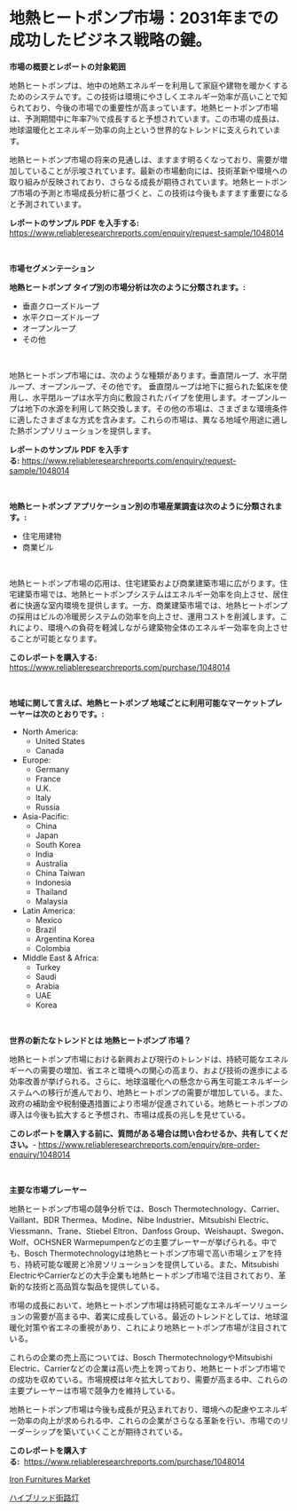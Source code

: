 <p><h1>地熱ヒートポンプ市場：2031年までの成功したビジネス戦略の鍵。</h1></p><p><strong>市場の概要とレポートの対象範囲</strong></p>
<p><p>地熱ヒートポンプは、地中の地熱エネルギーを利用して家庭や建物を暖かくするためのシステムです。この技術は環境にやさしくエネルギー効率が高いことで知られており、今後の市場での重要性が高まっています。地熱ヒートポンプ市場は、予測期間中に年率7％で成長すると予想されています。この市場の成長は、地球温暖化とエネルギー効率の向上という世界的なトレンドに支えられています。</p><p>地熱ヒートポンプ市場の将来の見通しは、ますます明るくなっており、需要が増加していることが示唆されています。最新の市場動向には、技術革新や環境への取り組みが反映されており、さらなる成長が期待されています。地熱ヒートポンプ市場の予測と市場成長分析に基づくと、この技術は今後もますます重要になると予測されています。</p></p>
<p><strong>レポートのサンプル PDF を入手する:</strong> <a href="https://www.reliableresearchreports.com/enquiry/request-sample/1048014">https://www.reliableresearchreports.com/enquiry/request-sample/1048014</a></p>
<p>&nbsp;</p>
<p><strong>市場セグメンテーション</strong></p>
<p><strong>地熱ヒートポンプ タイプ別の市場分析は次のように分類されます。:</strong></p>
<p><ul><li>垂直クローズドループ</li><li>水平クローズドループ</li><li>オープンループ</li><li>その他</li></ul></p>
<p>&nbsp;</p>
<p><p>地熱ヒートポンプ市場には、次のような種類があります。垂直閉ループ、水平閉ループ、オープンループ、その他です。 垂直閉ループは地下に掘られた鉱床を使用し、水平閉ループは水平方向に敷設されたパイプを使用します。オープンループは地下の水源を利用して熱交換します。その他の市場は、さまざまな環境条件に適したさまざまな方式を含みます。これらの市場は、異なる地域や用途に適した熱ポンプソリューションを提供します。</p></p>
<p><strong>レポートのサンプル PDF を入手する:</strong>&nbsp;<a href="https://www.reliableresearchreports.com/enquiry/request-sample/1048014">https://www.reliableresearchreports.com/enquiry/request-sample/1048014</a></p>
<p>&nbsp;</p>
<p><strong> 地熱ヒートポンプ アプリケーション別の市場産業調査は次のように分類されます。:</strong></p>
<p><ul><li>住宅用建物</li><li>商業ビル</li></ul></p>
<p>&nbsp;</p>
<p><p>地熱ヒートポンプ市場の応用は、住宅建築および商業建築市場に広がります。住宅建築市場では、地熱ヒートポンプシステムはエネルギー効率を向上させ、居住者に快適な室内環境を提供します。一方、商業建築市場では、地熱ヒートポンプの採用はビルの冷暖房システムの効率を向上させ、運用コストを削減します。これにより、環境への負荷を軽減しながら建築物全体のエネルギー効率を向上させることが可能となります。</p></p>
<p><strong>このレポートを購入する:</strong>&nbsp; <a href="https://www.reliableresearchreports.com/purchase/1048014">https://www.reliableresearchreports.com/purchase/1048014</a></p>
<p>&nbsp;</p>
<p><strong>地域に関して言えば、地熱ヒートポンプ 地域ごとに利用可能なマーケットプレーヤーは次のとおりです。:</strong></p>
<p><ul>
    <li>
        North America:
        <ul>
            <li>United States</li>
            <li>Canada</li>
        </ul>
    </li>
    <li>
        Europe:
        <ul>
            <li>Germany</li>
            <li>France</li>
            <li>U.K.</li>
            <li>Italy</li>
            <li>Russia</li>
        </ul>
    </li>
    <li>
        Asia-Pacific:
        <ul>
            <li>China</li>
            <li>Japan</li>
            <li>South Korea</li>
            <li>India</li>
            <li>Australia</li>
            <li>China Taiwan</li>
            <li>Indonesia</li>
            <li>Thailand</li>
            <li>Malaysia</li>
        </ul>
    </li>
    <li>
        Latin America:
        <ul>
            <li>Mexico</li>
            <li>Brazil</li>
            <li>Argentina Korea</li>
            <li>Colombia</li>
        </ul>
    </li>
    <li>
        Middle East & Africa:
        <ul>
            <li>Turkey</li>
            <li>Saudi</li>
            <li>Arabia</li>
            <li>UAE</li>
            <li>Korea</li>
        </ul>
    </li>
    </ul></p>
<p>&nbsp;</p>
<p><strong>世界の新たなトレンドとは 地熱ヒートポンプ 市場？</strong></p>
<p><p>地熱ヒートポンプ市場における新興および現行のトレンドは、持続可能なエネルギーへの需要の増加、省エネと環境への関心の高まり、および技術の進歩による効率改善が挙げられる。さらに、地球温暖化への懸念から再生可能エネルギーシステムへの移行が進んでおり、地熱ヒートポンプの需要が増加している。また、政府の補助金や税制優遇措置により市場が促進されている。地熱ヒートポンプの導入は今後も拡大すると予想され、市場は成長の兆しを見せている。</p></p>
<p><strong>このレポートを購入する前に、質問がある場合は問い合わせるか、共有してください。</strong>- <a href="https://www.reliableresearchreports.com/enquiry/pre-order-enquiry/1048014">https://www.reliableresearchreports.com/enquiry/pre-order-enquiry/1048014</a></p>
<p>&nbsp;</p>
<p><strong>主要な市場プレーヤー</strong></p>
<p><p>地熱ヒートポンプ市場の競争分析では、Bosch Thermotechnology、Carrier、Vaillant、BDR Thermea、Modine、Nibe Industrier、Mitsubishi Electric、Viessmann、Trane、Stiebel Eltron、Danfoss Group、Weishaupt、Swegon、Wolf、OCHSNER Warmepumpenなどの主要プレーヤーが挙げられる。中でも、Bosch Thermotechnologyは地熱ヒートポンプ市場で高い市場シェアを持ち、持続可能な暖房と冷房ソリューションを提供している。また、Mitsubishi ElectricやCarrierなどの大手企業も地熱ヒートポンプ市場で注目されており、革新的な技術と高品質な製品を提供している。</p><p>市場の成長において、地熱ヒートポンプ市場は持続可能なエネルギーソリューションの需要が高まる中、着実に成長している。最近のトレンドとしては、地球温暖化対策や省エネの重視があり、これにより地熱ヒートポンプ市場が注目されている。</p><p>これらの企業の売上高については、Bosch ThermotechnologyやMitsubishi Electric、Carrierなどの企業は高い売上を誇っており、地熱ヒートポンプ市場での成功を収めている。市場規模は年々拡大しており、需要が高まる中、これらの主要プレーヤーは市場で競争力を維持している。</p><p>地熱ヒートポンプ市場は今後も成長が見込まれており、環境への配慮やエネルギー効率の向上が求められる中、これらの企業がさらなる革新を行い、市場でのリーダーシップを築いていくことが期待されている。</p></p>
<p><strong>このレポートを購入する:</strong>&nbsp;&nbsp;<a href="https://www.reliableresearchreports.com/purchase/1048014">https://www.reliableresearchreports.com/purchase/1048014</a></p>
<p><p><a href="https://github.com/pjcfca/Market-Research-Report-List-1/blob/main/iron-furnitures-market.md">Iron Furnitures Market</a></p><p><a href="https://medium.com/@briaabshire64/%E3%83%8F%E3%82%A4%E3%83%96%E3%83%AA%E3%83%83%E3%83%89%E8%A1%97%E8%B7%AF%E7%81%AF%E5%B8%82%E5%A0%B4-%E7%AB%B6%E4%BA%89%E5%88%86%E6%9E%90-%E5%B8%82%E5%A0%B4%E5%8B%95%E5%90%91%E3%81%8A%E3%82%88%E3%81%B32031%E5%B9%B4%E3%81%BE%E3%81%A7%E3%81%AE%E4%BA%88%E6%B8%AC-6abe02d0d713">ハイブリッド街路灯</a></p></p>